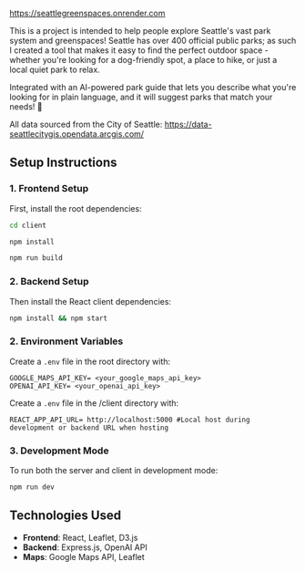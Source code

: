 https://seattlegreenspaces.onrender.com

This is a project is intended to help people explore Seattle's vast park system and greenspaces! Seattle has over 400 official public parks; as such I created a tool that makes it easy to find the perfect outdoor space - whether you're looking for a dog-friendly spot, a place to hike, or just a local quiet park to relax.

Integrated with an AI-powered park guide that lets you describe what you're looking for in plain language, and it will suggest parks that match your needs! 🌲

All data sourced from the City of Seattle:
https://data-seattlecitygis.opendata.arcgis.com/

## Setup Instructions

### 1. Frontend Setup

First, install the root dependencies:
```bash
cd client
```
```bash
npm install
```
```bash
npm run build
```

### 2. Backend Setup
Then install the React client dependencies:
```bash
npm install && npm start
```

### 2. Environment Variables

Create a `.env` file in the root directory with:
```
GOOGLE_MAPS_API_KEY= <your_google_maps_api_key>
OPENAI_API_KEY= <your_openai_api_key>
```

Create a `.env` file in the /client directory with:
```
REACT_APP_API_URL= http://localhost:5000 #Local host during development or backend URL when hosting
```

### 3. Development Mode

To run both the server and client in development mode:
```bash
npm run dev
```

## Technologies Used

- **Frontend**: React, Leaflet, D3.js
- **Backend**: Express.js, OpenAI API
- **Maps**: Google Maps API, Leaflet